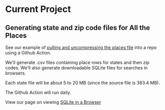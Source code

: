 # Current Project

## Generating state and zip code files for All the Places


See our example of [pulling and uncompressing the places file](https://github.com/modelearth/places-data) into a repo using a Github Action.

We'll generate .csv files containing place rows for states and then zip codes.
We'll also generate downloadable SQLite files for searches in browsers.

Each state file will be about 5 to 20 MB (since the source file is 383.4 MB).

The Github Action will run daily.

View our page on viewing [SQLite in a Browser](/data-pipeline/timelines/sqlite)

<!--

Had to remove top tree parameter lines from index.md for it to be displayed.
Error within inspector Console tab said:
"Failed to load resource: the server responded with a status of 404 ()"

---
layout: default
---
-->
